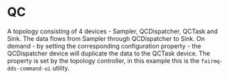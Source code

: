 QC
==

A topology consisting of 4 devices - Sampler, QCDispatcher, QCTask and Sink. The data flows from Sampler through QCDispatcher to Sink. On demand - by setting the corresponding configuration property - the QCDispatcher device will duplicate the data to the QCTask device. The property is set by the topology controller, in this example this is the `fairmq-dds-command-ui` utility.
